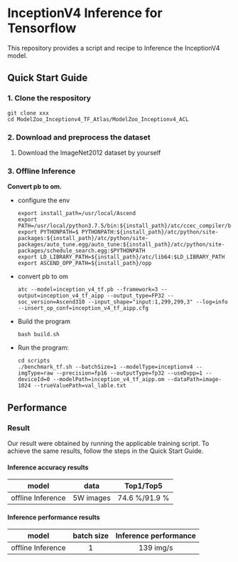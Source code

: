 

# InceptionV4 Inference for Tensorflow 

This repository provides a script and recipe to Inference the InceptionV4 model.

## Quick Start Guide

### 1. Clone the respository

```shell
git clone xxx
cd ModelZoo_Inceptionv4_TF_Atlas/ModelZoo_Inceptionv4_ACL
```

### 2. Download and preprocess the dataset

1. Download the ImageNet2012 dataset by yourself

 

### 3. Offline Inference

**Convert pb to om.**

- configure the env

  ```
  export install_path=/usr/local/Ascend
  export PATH=/usr/local/python3.7.5/bin:${install_path}/atc/ccec_compiler/bin:${install_path}/atc/bin:$PATH
  export PYTHONPATH=$ PYTHONPATH:${install_path}/atc/python/site-packages:${install_path}/atc/python/site-packages/auto_tune.egg/auto_tune:${install_path}/atc/python/site-packages/schedule_search.egg:$PYTHONPATH
  export LD_LIBRARY_PATH=${install_path}/atc/lib64:$LD_LIBRARY_PATH
  export ASCEND_OPP_PATH=${install_path}/opp
  ```

- convert pb to om

  ```
  atc --model=inception_v4_tf.pb --framework=3 --output=inception_v4_tf_aipp --output_type=FP32 --soc_version=Ascend310 --input_shape="input:1,299,299,3" --log=info --insert_op_conf=inception_v4_tf_aipp.cfg
  ```

- Build the program

  ```
  bash build.sh
  ```
  
- Run the program:

  ```
  cd scripts
  ./benchmark_tf.sh --batchSize=1 --modelType=inceptionv4 --imgType=raw --precision=fp16 --outputType=fp32 --useDvpp=1 --deviceId=0 --modelPath=inception_v4_tf_aipp.om --dataPath=image-1024 --trueValuePath=val_lable.txt
  ```

## Performance

### Result

Our result were obtained by running the applicable training script. To achieve the same results, follow the steps in the Quick Start Guide.

#### Inference accuracy results

|       model       | **data**  |   Top1/Top5   |
| :---------------: | :-------: | :-----------: |
| offline Inference | 5W images | 74.6 %/91.9 % |

#### Inference performance results
| model | batch size | Inference performance |
| :------: | :---------------: | :------: |
| offline Inference |    1    |    139 img/s    |







